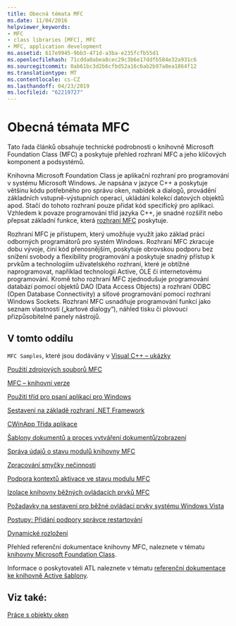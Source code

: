 ```yaml
---
title: Obecná témata MFC
ms.date: 11/04/2016
helpviewer_keywords:
- MFC
- class libraries [MFC], MFC
- MFC, application development
ms.assetid: 617e9945-9bb3-471d-a3ba-e235fcfb55d1
ms.openlocfilehash: 71cdda0abea8cec29c3b6e17ddfb584e32a931c6
ms.sourcegitcommit: 0ab61bc3d2b6cfbd52a16c6ab2b97a8ea1864f12
ms.translationtype: MT
ms.contentlocale: cs-CZ
ms.lasthandoff: 04/23/2019
ms.locfileid: "62219727"
---
```

# <a name="general-mfc-topics"></a>Obecná témata MFC

Tato řada článků obsahuje technické podrobnosti o knihovně Microsoft Foundation Class (MFC) a poskytuje přehled rozhraní MFC a jeho klíčových komponent a podsystémů.

Knihovna Microsoft Foundation Class je aplikační rozhraní pro programování v systému Microsoft Windows. Je napsána v jazyce C++ a poskytuje většinu kódu potřebného pro správu oken, nabídek a dialogů, provádění základních vstupně-výstupních operací, ukládání kolekcí datových objektů apod. Stačí do tohoto rozhraní pouze přidat kód specifický pro aplikaci. Vzhledem k povaze programování tříd jazyka C++, je snadné rozšířit nebo přepsat základní funkce, která [rozhraní MFC](../mfc/framework-mfc.md) poskytuje.

Rozhraní MFC je přístupem, který umožňuje využít jako základ práci odborných programátorů pro systém Windows. Rozhraní MFC zkracuje dobu vývoje, činí kód přenosnějším, poskytuje obrovskou podporu bez snížení svobody a flexibility programování a poskytuje snadný přístup k prvkům a technologiím uživatelského rozhraní, které je obtížné naprogramovat, například technologii Active, OLE či internetovému programování. Kromě toho rozhraní MFC zjednodušuje programování databází pomocí objektů DAO (Data Access Objects) a rozhraní ODBC (Open Database Connectivity) a síťové programování pomocí rozhraní Windows Sockets. Rozhraní MFC usnadňuje programování funkcí jako seznam vlastností („kartové dialogy“), náhled tisku či plovoucí přizpůsobitelné panely nástrojů.

## <a name="in-this-section"></a>V tomto oddílu

`MFC Samples`, které jsou dodávány v [Visual C++ – ukázky](../overview/visual-cpp-samples.md)

[Použití zdrojových souborů MFC](../mfc/using-the-mfc-source-files.md)

[MFC – knihovní verze](../mfc/mfc-library-versions.md)

[Použití tříd pro psaní aplikací pro Windows](../mfc/using-the-classes-to-write-applications-for-windows.md)

[Sestavení na základě rozhraní .NET Framework](../mfc/building-on-the-framework.md)

[CWinApp Třída aplikace](../mfc/cwinapp-the-application-class.md)

[Šablony dokumentů a proces vytváření dokumentů/zobrazení](../mfc/document-templates-and-the-document-view-creation-process.md)

[Správa údajů o stavu modulů knihovny MFC](../mfc/managing-the-state-data-of-mfc-modules.md)

[Zpracování smyčky nečinnosti](../mfc/idle-loop-processing.md)

[Podpora kontextů aktivace ve stavu modulu MFC](../mfc/support-for-activation-contexts-in-the-mfc-module-state.md)

[Izolace knihovny běžných ovládacích prvků MFC](../mfc/isolation-of-the-mfc-common-controls-library.md)

[Požadavky na sestavení pro běžné ovládací prvky systému Windows Vista](../mfc/build-requirements-for-windows-vista-common-controls.md)

[Postupy: Přidání podpory správce restartování](../mfc/how-to-add-restart-manager-support.md)

[Dynamické rozložení](../mfc/dynamic-layout.md)

Přehled referenční dokumentace knihovny MFC, naleznete v tématu [knihovny Microsoft Foundation Class](../mfc/mfc-desktop-applications.md).

Informace o poskytovateli ATL naleznete v tématu [referenční dokumentace ke knihovně Active šablony](../atl/atl-class-overview.md).

## <a name="see-also"></a>Viz také:

[Práce s objekty oken](../mfc/working-with-window-objects.md)
